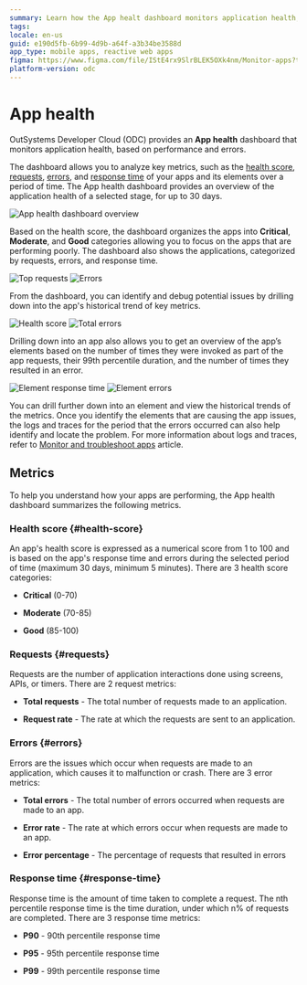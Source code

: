 ```yaml
---
summary: Learn how the App healt dashboard monitors application health, based on performance and errors.
tags:
locale: en-us
guid: e190d5fb-6b99-4d9b-a64f-a3b34be3588d
app_type: mobile apps, reactive web apps
figma: https://www.figma.com/file/IStE4rx9SlrBLEK5OXk4nm/Monitor-apps?type=design&node-id=3202%3A36&mode=design&t=tBANF8iUm5epKReC-1
platform-version: odc
---
```


# App health

OutSystems Developer Cloud (ODC) provides an **App health** dashboard that monitors application health, based on performance and errors.

The dashboard allows you to analyze key metrics, such as the [health score](#health-score), [requests](#requests),  [errors](#errors), and [response time](#response-time) of your apps and its elements over a period of time. The App health dashboard provides an overview of the application health of a selected stage, for up to 30 days.

![App health dashboard overview](images/apphealth-dashboard-overview-pl.png)

Based on the health score, the dashboard organizes the apps into **Critical**, **Moderate**, and **Good** categories allowing you to focus on the apps that are performing poorly. The dashboard also shows the applications, categorized by requests, errors, and response time.

![Top requests](images/apphealth-toprequests-pl.png)
![Errors](images/apphealth-errors-pl.png)

From the dashboard, you can identify and debug potential issues by drilling down into the app's historical trend of key metrics. 

![Health score](images/apphealth-healthscore-pl.png)
![Total errors](images/apphealth-totalerrors-pl.png)

Drilling down into an app also allows you to get an overview of the app’s elements based on the number of times they were invoked as part of the app requests, their 99th percentile duration, and the number of times they resulted in an error.

![Element response time ](images/apphealth-element-response-pl.png)
![Element errors](images/apphealth-element-errors-pl.png)

You can drill further down into an element and view the historical trends of the metrics. Once you identify the elements  that are causing the app issues, the logs and traces for the period that the errors occurred can also help identify and locate the problem. For more information about logs and traces, refer to [Monitor and troubleshoot apps](monitor-apps.md) article.

## Metrics

To help you understand how your apps are performing, the App health dashboard summarizes the following metrics.

### Health score {#health-score}

An app's health score is expressed as a numerical score from 1 to 100 and is based on the app's response time and errors during the selected period of time (maximum 30 days, minimum 5 minutes). There are 3 health score categories:

* **Critical** (0-70) 

* **Moderate** (70-85)

* **Good** (85-100)

### Requests {#requests}

Requests are the number of application interactions done using screens, APIs, or timers. There are 2 request metrics:

* **Total requests** - The total number of requests made to an application. 

* **Request rate** - The rate at which the requests are sent to an application.

### Errors {#errors}

Errors are the issues which occur when requests are made to an application, which causes it to malfunction or crash. There are 3 error metrics:

* **Total errors** - The total number of errors occurred when requests are made to an app.

* **Error rate** - The rate at which errors occur when requests are made to an app.

* **Error percentage** - The percentage of requests that resulted in errors

### Response time {#response-time}

Response time is the amount of time taken to complete a request. The nth percentile response time is the time duration, under which n% of requests are completed. There are 3 response time metrics:

* **P90** - 90th percentile response time

* **P95** - 95th percentile response time

* **P99** - 99th percentile response time

